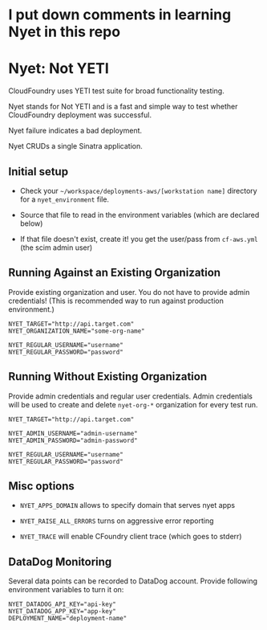 # ###################################################
# I put down comments in learning Nyet in this repo
# ###################################################

# Nyet: Not YETI

CloudFoundry uses YETI test suite for broad functionality testing.

Nyet stands for Not YETI and is a fast and simple way to test whether
CloudFoundry deployment was successful.

Nyet failure indicates a bad deployment.

Nyet CRUDs a single Sinatra application.


## Initial setup

* Check your `~/workspace/deployments-aws/[workstation name]`
  directory for a `nyet_environment` file.

* Source that file to read in the environment variables
  (which are declared below)

* If that file doesn't exist, create it! you get the
  user/pass from `cf-aws.yml` (the scim admin user)


## Running Against an Existing Organization

Provide existing organization and user.
You do not have to provide admin credentials!
(This is recommended way to run against production environment.)

```
NYET_TARGET="http://api.target.com"
NYET_ORGANIZATION_NAME="some-org-name"

NYET_REGULAR_USERNAME="username"
NYET_REGULAR_PASSWORD="password"
```


## Running Without Existing Organization

Provide admin credentials and regular user credentials. Admin credentials
will be used to create and delete `nyet-org-*` organization for every test run.

```
NYET_TARGET="http://api.target.com"

NYET_ADMIN_USERNAME="admin-username"
NYET_ADMIN_PASSWORD="admin-password"

NYET_REGULAR_USERNAME="username"
NYET_REGULAR_PASSWORD="password"
```


## Misc options

* `NYET_APPS_DOMAIN` allows to specify domain that serves nyet apps

* `NYET_RAISE_ALL_ERRORS` turns on aggressive error reporting

* `NYET_TRACE` will enable CFoundry client trace (which goes to stderr)


## DataDog Monitoring

Several data points can be recorded to DataDog account. Provide following
environment variables to turn it on:

```
NYET_DATADOG_API_KEY="api-key"
NYET_DATADOG_APP_KEY="app-key"
DEPLOYMENT_NAME="deployment-name"
```
